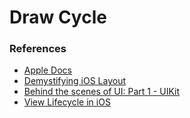 # Draw Cycle
### References
- [Apple Docs](https://developer.apple.com/library/archive/documentation/2DDrawing/Conceptual/DrawingPrintingiOS/GraphicsDrawingOverview/GraphicsDrawingOverview.html)
- [Demystifying iOS Layout](https://tech.gc.com/demystifying-ios-layout/)
- [Behind the scenes of UI: Part 1 - UIKit](https://vbat.dev/behind-the-scenes-of-ui-part-1-uikit)
- [View Lifecycle in iOS](https://candost.blog/view-lifecycle-in-ios/)

